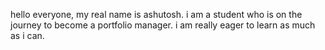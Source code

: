 hello everyone,
my real name is ashutosh.
i am a student who is on the journey to become a portfolio manager.
i am really eager to learn as much as i can.
